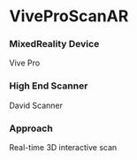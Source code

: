 # ViveProScanAR

### MixedReality Device
Vive Pro

### High End Scanner
David Scanner

### Approach
Real-time 3D interactive scan
